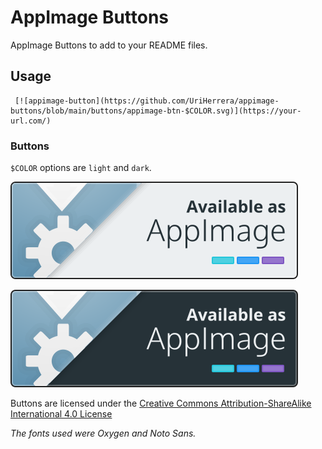 # AppImage Buttons

AppImage Buttons to add to your README files.

## Usage

```
 [![appimage-button](https://github.com/UriHerrera/appimage-buttons/blob/main/buttons/appimage-btn-$COLOR.svg)](https://your-url.com/)
```

### Buttons

`$COLOR` options are `light` and `dark`.

![](https://github.com/UriHerrera/appimage-buttons/blob/main/buttons/appimage-btn-light.svg)

![](https://github.com/UriHerrera/appimage-buttons/blob/main/buttons/appimage-btn-dark.svg)

Buttons  are licensed under the [Creative Commons Attribution-ShareAlike International 4.0 License](https://creativecommons.org/licenses/by-sa/4.0/)

_The fonts used were Oxygen and Noto Sans._
